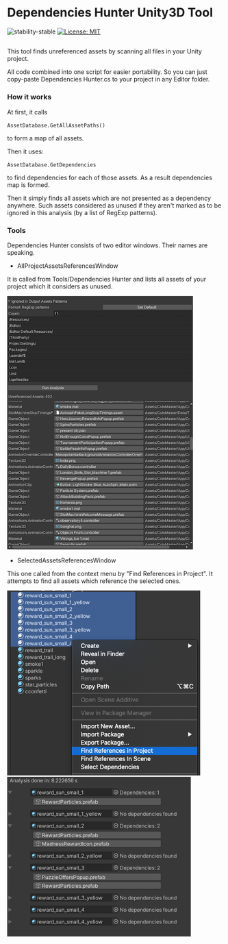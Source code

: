 # Dependencies Hunter Unity3D Tool

![stability-stable](https://img.shields.io/badge/stability-stable-green.svg)
[![License: MIT](https://img.shields.io/badge/License-MIT-yellow.svg)](https://opensource.org/licenses/MIT)

##

This tool finds unreferenced assets by scanning all files in your Unity project.

All code combined into one script for easier portability.
So you can just copy-paste Dependencies Hunter.cs to your project in any Editor folder.

### How it works

At first, it calls
```code
AssetDatabase.GetAllAssetPaths()
```
to form a map of all assets.

Then it uses:
```code
AssetDatabase.GetDependencies
```
to find dependencies for each of those assets. As a result dependencies map is formed.

Then it simply finds all assets which are not presented as a dependency anywhere.
Such assets considered as unused if they aren't marked as to be ignored in this analysis (by a list of RegExp patterns).

### Tools

Dependencies Hunter consists of two editor windows.
Their names are speaking.

- AllProjectAssetsReferencesWindow

It is called from Tools/Dependencies Hunter and lists all assets of your project which it considers as unused.

![plot](./Screenshots/project_analysis.png)

- SelectedAssetsReferencesWindow

This one called from the context menu by "Find References in Project".
It attempts to find all assets which reference the selected ones. 

![plot](./Screenshots/context_menu.png)
![plot](./Screenshots/context_menu_result.png)
